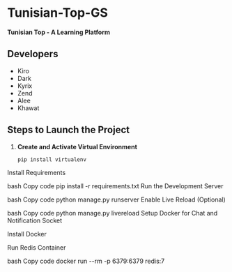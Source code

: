 # Tunisian-Top-GS

**Tunisian Top - A Learning Platform**

## Developers
- Kiro
- Dark
- Kyrix
- Zend
- Alee
- Khawat

## Steps to Launch the Project

1. **Create and Activate Virtual Environment**
   ```bash
   pip install virtualenv
Install Requirements

bash
Copy code
pip install -r requirements.txt
Run the Development Server

bash
Copy code
python manage.py runserver
Enable Live Reload (Optional)

bash
Copy code
python manage.py livereload
Setup Docker for Chat and Notification Socket

Install Docker

Run Redis Container

bash
Copy code
docker run --rm -p 6379:6379 redis:7
